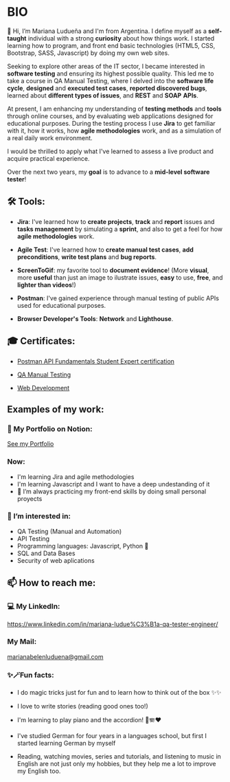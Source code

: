 # BIO

👋 Hi, I’m Mariana Ludueña and I'm from Argentina. I define myself as a **self-taught** individual with a strong **curiosity** about how things work. I started learning how to program, and front end basic technologies (HTML5, CSS, Bootstrap, SASS, Javascript) by doing my own web sites.

Seeking to explore other areas of the IT sector, I became interested in **software testing** and ensuring its highest possible quality. This led me to take a course in QA Manual Testing, where I delved into the **software life cycle**, **designed** and **executed test cases**, **reported discovered bugs**, learned about **different types of issues**, and **REST** and **SOAP** **APIs**.

At present, I am enhancing my understanding of **testing methods** and **tools** through online courses, and by evaluating web applications designed for educational purposes. During the testing process I use **Jira** to get familiar with it, how it works, how **agile methodologies** work, and as a simulation of a real daily work environment.

 I would be thrilled to apply what I've learned to assess a live product and acquire practical experience. 
 
 Over the next two years, my **goal** is to advance to a **mid-level software tester**!
 

 ## 🛠️ Tools:

  - **Jira**: I've learned how to **create projects**, **track** and **report** issues and **tasks management** by simulating a **sprint**, and also to get a feel for how **agile methodologies** work.
    
  - **Agile Test**: I've learned how to **create manual test cases**, **add preconditions**, **write test plans** and **bug reports**.
    
  - **ScreenToGif**: my favorite tool to **document evidence**! (More **visual**, more **useful** than just an image to ilustrate issues, **easy** to use, **free**, and **lighter than videos**!)
    
  - **Postman**: I've gained experience through manual testing of public APIs used for educational purposes.
    
  - **Browser Developer's Tools**: **Network** and **Lighthouse**.


    

## 🎓 Certificates:

- [Postman API Fundamentals Student Expert certification](https://badgr.com/public/assertions/cEF4bjv2Q3KvSGxVPpScNQ)
  
- [QA Manual Testing](https://www.coderhouse.com/ar/certificados/65ef52a28105b28e71efd905?lang=es)
  
- [Web Development](https://www.coderhouse.com/ar/certificados/621e9a25d075ef0025df7eb3?lang=es)




## Examples of my work:



### 💼 My Portfolio on Notion:

[See my Portfolio](https://mariana-luduena-qa-tester.notion.site/Mariana-Ludue-a-QA-Tester-74974d4fd1dc4af1ab672869471620aa)



### Now:

- I'm learning Jira and agile methodologies
- I'm learning Javascript and I want to have a deep undestanding of it
- 🌱 I’m always practicing my front-end skills by doing small personal proyects
  

### 👀 I’m interested in:

 - QA Testing (Manual and Automation)
 - API Testing
 - Programming languages: Javascript, Python 🐍
 -  SQL and Data Bases
 -  Security of web aplications


## 📫 How to reach me:

### 💻 My LinkedIn: 

https://www.linkedin.com/in/mariana-ludue%C3%B1a-qa-tester-engineer/

### My Mail:

marianabelenluduena@gmail.com


### ✨🪄Fun facts: 

- I do magic tricks just for fun and to learn how to think out of the box ✨✨
  
- I love to write stories (reading good ones too!)
  
- I'm learning to play piano and the accordion! 🎹🪗❤️
  
- I've studied German for four years in a languages school, but first I started learning German by myself
  
- Reading, watching movies, series and tutorials, and listening to music in English are not just only my hobbies, but they help me a lot to improve my English too. 

<!---
marianaluduena/marianaluduena is a ✨ special ✨ repository because its `README.md` (this file) appears on your GitHub profile.
You can click the Preview link to take a look at your changes.
--->
